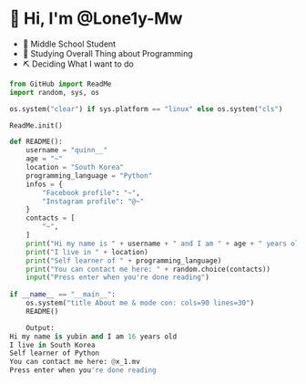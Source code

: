 <h1>👋 Hi, I'm @Lone1y-Mw </h1>

- 🚀  Middle School Student
- 🌱  Studying Overall Thing about Programming
- ⛏️  Deciding What I want to do

```python
from GitHub import ReadMe
import random, sys, os

os.system("clear") if sys.platform == "linux" else os.system("cls")

ReadMe.init()

def README():
    username = "quinn__"
    age = "~"
    location = "South Korea"
    programming_language = "Python"
    infos = {
        "Facebook profile": "~",
        "Instagram profile": "@~"
    }
    contacts = [
        "~",
    ]
    print("Hi my name is " + username + " and I am " + age + " years old")
    print("I live in " + location)
    print("Self learner of " + programming_language)
    print("You can contact me here: " + random.choice(contacts))
    input("Press enter when you're done reading")
    
if __name__ == "__main__":
    os.system("title About me & mode con: cols=90 lines=30")
    README()
```
    
```python
    Output: 
Hi my name is yubin and I am 16 years old
I live in South Korea
Self learner of Python
You can contact me here: @x_1.mv
Press enter when you're done reading
```

